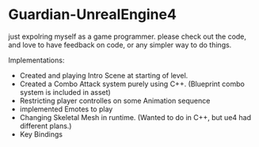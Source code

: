 # Guardian-UnrealEngine4
just expolring myself as a game programmer.
please check out the code, and love to have feedback on code, or any simpler way to do things.

Implementations:
* Created and playing Intro Scene at starting of level.
* Created a Combo Attack system purely using C++. (Blueprint combo system is included in asset) 
* Restricting player controlles on some Animation sequence
* implemented Emotes to play
* Changing Skeletal Mesh in runtime. (Wanted to do in C++, but ue4 had different plans.)
* Key Bindings

